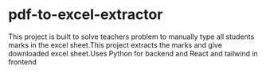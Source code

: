 # pdf-to-excel-extractor
This project is built to solve teachers problem to manually type all students marks in the excel sheet.This project extracts the marks and give downloaded excel sheet.Uses Python for backend and React and tailwind in frontend
